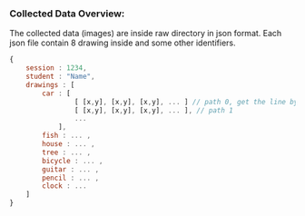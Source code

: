 ### Collected Data Overview:
The collected data (images) are inside raw directory in json format. Each json file contain 8 drawing inside  and some other identifiers.
```js
{
    session : 1234,
    student : "Name",
    drawings : [
        car : [
                [ [x,y], [x,y], [x,y], ... ] // path 0, get the line by joining them (x,y cordinate of mousedown and move) 
                [ [x,y], [x,y], [x,y], ... ], // path 1
                ...
            ],
        fish : ... ,
        house : ... ,
        tree : ... ,
        bicycle : ... ,
        guitar : ... ,
        pencil : ... ,
        clock : ...
    ]
}
```